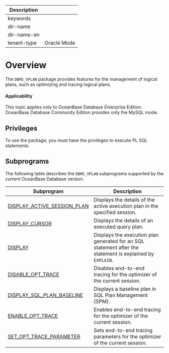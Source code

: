 | Description   |                 |
|---------------|-----------------|
| keywords      |                 |
| dir-name      |                 |
| dir-name-en   |                 |
| tenant-type   | Oracle Mode     |

# Overview

The `DBMS_XPLAN` package provides features for the management of logical plans, such as optimizing and tracing logical plans.

  <main id="notice" >
    <h4>Applicability</h4>
    <p>This topic applies only to OceanBase Database Enterprise Edition. OceanBase Database Community Edition provides only the MySQL mode. </p>
  </main>

## Privileges

To use the package, you must have the privileges to execute PL SQL statements.

## Subprograms

The following table describes the `DBMS_XPLAN` subprograms supported by the current OceanBase Database version.

| Subprogram | Description |
| --- | --- |
| [DISPLAY_ACTIVE_SESSION_PLAN](../20700.dbms-xplan-oracle/200.display-active-session-plan-of-oracle-mode.md) | Displays the details of the active execution plan in the specified session.  |
| [DISPLAY_CURSOR](../20700.dbms-xplan-oracle/300.display-cursor-of-oracle-mode.md) | Displays the details of an executed query plan.  |
| [DISPLAY](../20700.dbms-xplan-oracle/400.display-of-oracle-mode.md) | Displays the execution plan generated for an SQL statement after the statement is explained by `EXPLAIN`.  |
| [DISABLE_OPT_TRACE](../20700.dbms-xplan-oracle/500.disable-opt-trace-oracle.md) | Disables end-to-end tracing for the optimizer of the current session.  |
| [DISPLAY_SQL_PLAN_BASELINE](../20700.dbms-xplan-oracle/600.display-sql-plan-baseline-of-oracle-mode.md) | Displays a baseline plan in SQL Plan Management (SPM).  |
| [ENABLE_OPT_TRACE](../20700.dbms-xplan-oracle/800.enable-opt-trace-oracle.md) | Enables end-to-end tracing for the optimizer of the current session.  |
| [SET_OPT_TRACE_PARAMETER](../20700.dbms-xplan-oracle/1000.set-opt-trace-parameter-oracle.md) | Sets end-to-end tracing parameters for the optimizer of the current session.  |
